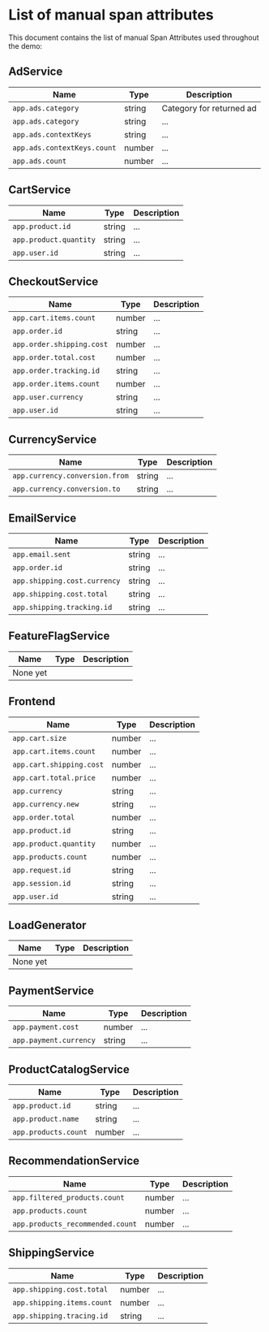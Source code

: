 # List of manual span attributes

This document contains the list of manual Span Attributes used throughout the demo:

## AdService

| Name                        | Type    | Description              |
|-----------------------------|---------|--------------------------|
| `app.ads.category`          | string  | Category for returned ad |
| `app.ads.category`          | string  | ...                      |
| `app.ads.contextKeys`       | string  | ...                      |
| `app.ads.contextKeys.count` | number  | ...                      |
| `app.ads.count`             | number  | ...                      |

## CartService

| Name                   | Type   | Description |
|------------------------|--------|-------------|
| `app.product.id`       | string | ...         |
| `app.product.quantity` | string | ...         |
| `app.user.id`          | string | ...         |

## CheckoutService

| Name                      | Type   | Description |
|---------------------------|--------|-------------|
| `app.cart.items.count`    | number | ...         |
| `app.order.id`            | string | ...         |
| `app.order.shipping.cost` | number | ...         |
| `app.order.total.cost`    | number | ...         |
| `app.order.tracking.id`   | string | ...         |
| `app.order.items.count`   | number | ...         |
| `app.user.currency`       | string | ...         |
| `app.user.id`             | string | ...         |

## CurrencyService

| Name                           | Type   | Description |
|--------------------------------|--------|-------------|
| `app.currency.conversion.from` | string | ...         |
| `app.currency.conversion.to`   | string | ...         |

## EmailService

| Name                         | Type   | Description |
|------------------------------|--------|-------------|
| `app.email.sent`             | string | ...         |
| `app.order.id`               | string | ...         |
| `app.shipping.cost.currency` | string | ...         |
| `app.shipping.cost.total`    | string | ...         |
| `app.shipping.tracking.id`   | string | ...         |

## FeatureFlagService

| Name      | Type | Description |
|-----------|------|-------------|
| None yet  |      |             |

## Frontend

| Name                     | Type   | Description |
|--------------------------|--------|-------------|
| `app.cart.size`          | number | ...         |
| `app.cart.items.count`   | number | ...         |
| `app.cart.shipping.cost` | number | ...         |
| `app.cart.total.price`   | number | ...         |
| `app.currency`           | string | ...         |
| `app.currency.new`       | string | ...         |
| `app.order.total`        | number | ...         |
| `app.product.id`         | string | ...         |
| `app.product.quantity`   | number | ...         |
| `app.products.count`     | number | ...         |
| `app.request.id`         | string | ...         |
| `app.session.id`         | string | ...         |
| `app.user.id`            | string | ...         |

## LoadGenerator

| Name      | Type | Description |
|-----------|------|-------------|
| None yet  |      |             |

## PaymentService

| Name                   | Type   | Description |
|------------------------|--------|-------------|
| `app.payment.cost`     | number | ...         |
| `app.payment.currency` | string | ...         |

## ProductCatalogService

| Name                 | Type   | Description |
|----------------------|--------|-------------|
| `app.product.id`     | string | ...         |
| `app.product.name`   | string | ...         |
| `app.products.count` | number | ...         |

## RecommendationService

| Name                             | Type   | Description |
|----------------------------------|--------|-------------|
| `app.filtered_products.count`    | number | ...         |
| `app.products.count`             | number | ...         |
| `app.products_recommended.count` | number | ...         |

## ShippingService

| Name                       | Type   | Description |
|----------------------------|--------|-------------|
| `app.shipping.cost.total`  | number | ...         |
| `app.shipping.items.count` | number | ...         |
| `app.shipping.tracing.id`  | string | ...         |
